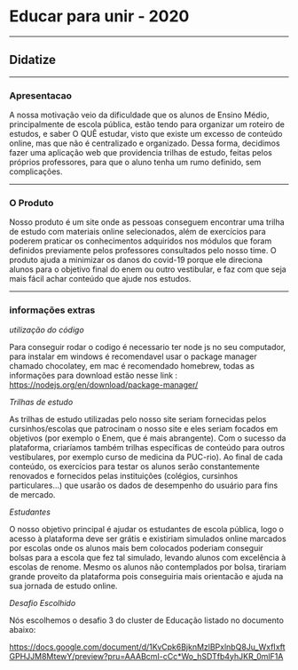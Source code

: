 # Educar para unir - 2020 #


---


## Didatize 

---

### Apresentacao

A nossa motivação veio da dificuldade que os alunos de Ensino Médio, principalmente de escola pública, estão tendo para organizar um roteiro de estudos, e saber O QUÊ estudar, visto que existe um excesso de conteúdo online, mas que não é centralizado e organizado. Dessa forma, decidimos fazer uma aplicação web que providencia trilhas de estudo, feitas pelos próprios professores, para que o aluno tenha um rumo definido, sem complicações.

---

### O Produto

Nosso produto é um site onde as pessoas conseguem encontrar uma trilha de estudo com materiais online selecionados, além de exercícios para poderem praticar os conhecimentos adquiridos nos módulos que foram definidos previamente pelos professores consultados pelo nosso time. O produto ajuda a minimizar os danos do covid-19 porque ele direciona alunos para o objetivo final do enem ou outro vestibular, e faz com que seja mais fácil achar conteúdo que ajude nos estudos.

---

### informações extras

*utilização do código*

Para conseguir rodar o codigo é necessario ter node js no seu computador, para instalar em windows é recomendavel usar o package manager chamado chocolatey, em mac é recomendado homebrew, todas as informações para download estão nesse link : https://nodejs.org/en/download/package-manager/

*Trilhas de estudo*

As trilhas de estudo utilizadas pelo nosso site seriam fornecidas pelos cursinhos/escolas que patrocinam o nosso site e eles seriam focados em objetivos (por exemplo o Enem, que é mais abrangente). Com o sucesso da plataforma, criaríamos também trilhas específicas de conteúdo para outros vestibulares, por exemplo curso de medicina da PUC-rio). Ao final de cada conteúdo, os exercícios para testar os alunos serão constantemente renovados e  fornecidos pelas instituições (colégios, cursinhos particulares...) que usarão os dados de desempenho do usuário para fins de mercado.

*Estudantes*

O nosso objetivo principal é ajudar os estudantes de escola pública, logo o acesso à plataforma deve ser grátis e existiriam simulados online marcados por escolas onde os alunos mais bem colocados poderiam conseguir bolsas para a escola que fez tal simulado, levando alunos com excelência à escolas de renome. Mesmo os alunos não contemplados por bolsa, tirariam grande proveito da plataforma pois conseguiria mais orientacão e ajuda na sua jornada de estudo online.

*Desafio Escolhido*

Nós escolhemos o desafio 3 do cluster de Educação listado no documento abaixo:

https://docs.google.com/document/d/1KvCpk6BjknMzlBPxlnbQ8Ju_WxfIxftGPHJJM8MtewY/preview?pru=AAABcmI-cCc*Wo_hSDTfb4yhJKR_0mlF1A
